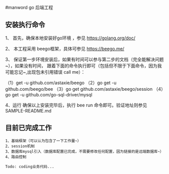 #manword go 后端工程

## 安装执行命令

1、 首先，确保本地安装好go环境 ，参见 https://golang.org/doc/

2、 本工程采用 beego框架，具体可参见 https://beego.me/

3、 保证第一步环境安装后，如果有时间可以参与第二步的文档（完全能解决问题~），如果没有时间，
    跟着下面的命令执行即可（包括但不限于下面命令，因为我可能忘记~,出现包未引用错误 call me）：

   （1）get -u github.com/astaxie/beego
   （2）go get -u github.com/beego/bee
   （3）go get github.com/astaxie/beego/session
   （4）go get -u github.com/go-sql-driver/mysql
   
   
4、运行
   确保以上安装完毕后，执行 bee run 命令即可。验证地址则参见SAMPLE-README.md


## 目前已完成工作

    1、基础框架（可以认为包含了一下工作量~）
    2、session机制
    3、数据库mysql引入（数据库配置已完成，不需要修改任何配置，因为链接的是远端数据库~）
    4、路由控制
    
    Todo: coding业务代码...